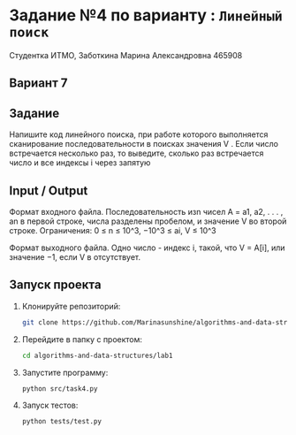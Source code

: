 # Задание №4 по варианту  : `Линейный поиск`
Студентка ИТМО,  Заботкина Марина Александровна 465908

## Вариант 7

## Задание 
Напишите код линейного поиска, при работе которого выполняется сканирование последовательности в поисках значения V . Если число встречается несколько раз, то выведите, сколько раз встречается
число и все индексы i через запятую

## Input / Output 

Формат входного файла. Последовательность изn чисел A = a1, a2, . . . , an
в первой строке, числа разделены пробелом, и значение V во второй строке.
Ограничения: 0 ≤ n ≤ 10^3, −10^3 ≤ ai, V ≤ 10^3

Формат выходного файла. Одно число - индекс i, такой, что V = A[i],
или значение −1, если V в отсутствует.

## Запуск проекта
1. Клонируйте репозиторий:
   ```bash
   git clone https://github.com/Marinasunshine/algorithms-and-data-structures.git
   ```
2. Перейдите в папку с проектом:
   ```bash
   cd algorithms-and-data-structures/lab1
   ```
3. Запустите программу:
   ```bash
   python src/task4.py
   ```

4. Запуск тестов:
   ```bash
   python tests/test.py
   ```

